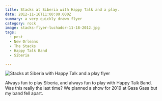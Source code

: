 ```yaml
---
title: Stacks at Siberia with Happy Talk and a play.
date: 2012-11-16T11:00:00.000Z
summary: a very quickly drawn flyer
category: rock
image: stacks-flyer-luchador-11-18-2012.jpg
tags:
  - post
  - New Orleans
  - The Stacks
  - Happy Talk Band
  - Siberia

---
```


![Stacks at Siberia with Happy Talk and a play flyer](/static/images/stacks-flyer-luchador-11-18-2012.jpg "Stacks at Siberia with Happy Talk and a play flyer")

Always fun to play Siberia, and always fun to play with Happy Talk Band. Was this really the last time? We planned a show for 2019 at Gasa Gasa but my band fell apart.
